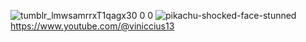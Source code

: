 ![tumblr_lmwsamrrxT1qagx30 0 0](https://github.com/user-attachments/assets/1d996130-08a5-4193-8b15-85e3971e7df3)
![pikachu-shocked-face-stunned](https://github.com/user-attachments/assets/e7d9b920-adec-4c19-810a-5864c47b0480)
https://www.youtube.com/@viniccius13
